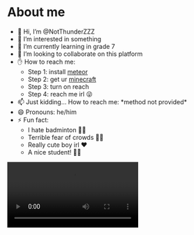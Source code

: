 # About me
- 👋 Hi, I’m @NotThunderZZZ
- 👀 I’m interested in something
- 🌱 I’m currently learning in grade 7
- 💞️ I’m looking to collaborate on this platform
- ✋ How to reach me:
   + Step 1: install [meteor](https://meteorclient.com/)
   + Step 2: get ur [minecraft](https://minecraft.net)
   + Step 3: turn on reach
   + Step 4: reach me irl 😜
- 📫 Just kidding... How to reach me: \*method not provided\*
- 😄 Pronouns: he/him
- ⚡ Fun fact:
   + I hate badminton 🤷‍♂️
   + Terrible fear of crowds 💂‍♂️
   + Really cute boy irl ❤
   + A nice student! 👨‍🎓

<video src="https://github.com/NotThunderZZZ/NotThunderZZZ/assets/169876550/b2c8dbee-eaa3-410a-afe7-cb2eb66e8e4a"></video>

<!---
NotThunderZZZ/NotThunderZZZ is a ✨ special ✨ repository because its `README.md` (this file) appears on your GitHub profile.
You can click the Preview link to take a look at your changes.
--->
